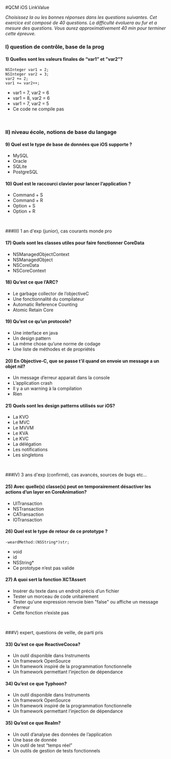 #QCM iOS LinkValue


*Choisissez la ou les bonnes réponses dans les questions suivantes. Cet exercice est composé de 40 questions. La difficulté évoluera au fur et a mesure des questions. Vous aurez approximativement 40 min pour terminer cette épreuve.* 


### I) question de contrôle, base de la prog

#### 1) Quelles sont les valeurs finales de “var1” et ”var2”?

	NSInteger var1 = 2;
	NSInteger var2 = 3;
	var2 += 2;
	var1 += var2++;

* var1 = 7, var2 = 6
* var1 = 8, var2 = 6
* var1 = 7, var2 = 5
* Ce code ne compile pas

<br/>


### II) niveau école, notions de base du langage

#### 9) Quel est le type de base de données que iOS supporte ?

* MySQL
* Oracle
* SQLite
* PostgreSQL

#### 10) Quel est le raccourci clavier pour lancer l’application ?

* Command + S
* Command + R
* Option + S
* Option + R

<br/>


###III) 1 an d'exp (junior), cas courants monde pro

#### 17) Quels sont les classes utiles pour faire fonctionner CoreData

* NSManagedObjectContext
* NSManagedObject
* NSCoreData
* NSCoreContext

#### 18) Qu’est ce que l’ARC?

* Le garbage collector de l’objectiveC
* Une fonctionnalité du compilateur
* Automatic Reference Counting
* Atomic Retain Core

#### 19) Qu’est ce qu’un protocole?

* Une interface en java
* Un design pattern
* La même chose qu’une norme de codage
* Une liste de méthodes et de propriétés

#### 20) En Objective-C, que se passe t’il quand on envoie un message a un objet nil?

* Un message d’erreur apparait dans la console
* L’application crash
* Il y a un warning à la compilation
* Rien

#### 21) Quels sont les design patterns utilisés sur iOS?

* La KVO
* Le MVC
* Le MVVM
* Le KVA
* Le KVC
* La délégation
* Les notifications
* Les singletons

<br/>


###IV) 3 ans d'exp (confirmé), cas avancés, sources de bugs etc...

#### 25) Avec quelle(s) classe(s) peut on temporairement désactiver les actions d’un layer en CoreAnimation?

* UITransaction
* NSTransaction
* CATransaction
* IOTransaction

#### 26) Quel est le type de retour de ce prototype ?
	
	-weardMethod:(NSString*)str;	

* void
* id
* NSString*
* Ce prototype n’est pas valide


#### 27) A quoi sert la fonction XCTAssert
	
* Insérer du texte dans un endroit précis d’un fichier
* Tester un morceau de code unitairement
* Tester qu'une expression renvoie bien "false" ou affiche un message d'erreur
* Cette fonction n’existe pas


<br/>


###V) expert, questions de veille, de parti pris


#### 33) Qu’est ce que ReactiveCocoa?

* Un outil disponible dans Instruments
* Un framework OpenSource
* Un framework inspiré de la programmation fonctionnelle
* Un framework permettant l’injection de dépendance

#### 34) Qu’est ce que Typhoon?

* Un outil disponible dans Instruments
* Un framework OpenSource
* Un framework inspiré de la programmation fonctionnelle
* Un framework permettant l’injection de dépendance

#### 35) Qu’est ce que Realm?
	
* Un outil d’analyse des données de l’application
* Une base de donnée
* Un outil de test “temps réel”
* Un outils de gestion de tests fonctionnels



